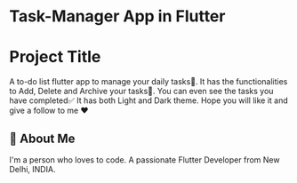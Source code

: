 # Task-Manager App in Flutter


# Project Title

A to-do list flutter app to manage your daily tasks🚀. 
It has the functionalities to Add, Delete and Archive your tasks📃. 
You can even see the tasks you have completed✅
It has both Light and Dark theme. 
Hope you will like it and give a follow to me ❤️


## 


## 🚀 About Me
I'm a person who loves to code. A passionate Flutter Developer from New Delhi, INDIA.

